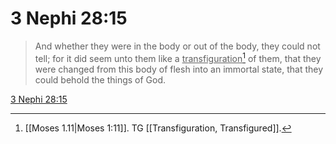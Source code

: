 # 3 Nephi 28:15

> And whether they were in the body or out of the body, they could not tell; for it did seem unto them like a <u>transfiguration</u>[^a] of them, that they were changed from this body of flesh into an immortal state, that they could behold the things of God.

[3 Nephi 28:15](https://www.churchofjesuschrist.org/study/scriptures/bofm/3-ne/28?lang=eng&id=p15#p15)


[^a]: [[Moses 1.11|Moses 1:11]]. TG [[Transfiguration, Transfigured]].
